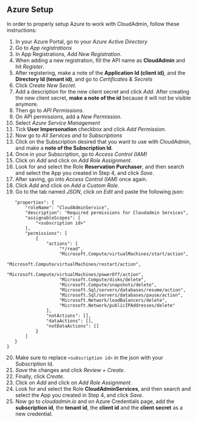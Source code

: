 ## Azure Setup

In order to properly setup Azure to work with CloudAdmin, follow these instructions:
1. In your Azure Portal, go to your *Azure Active Directory*
2. Go to *App registrations*
3. In App Registrations, *Add New Registration*.
4. When adding a new registration, fill the API name as **CloudAdmin** and hit *Register*.
5. After registering, make a note of the **Application Id (client id)**, and the **Directory Id (tenant id)**, and go to *Certificates & Secrets*
6. Click *Create New Secret*.
7. Add a description for the new client secret and click *Add*. After creating the new client secret, **make a note of the id** because it will not be visible anymore.
8. Then go to *API Permissions*.
9. On API permissions, add a *New Permission*.
10. Select *Azure Service Management*
11. Tick **User Impersonation** checkbox and click *Add Permission*.
12. Now go to *All Services and to Subscriptions*
13. Click on the Subscription desired that you want to use with CloudAdmin, and make a **note of the Subscription Id**. 
14. Once in your Subscription, go to *Access Control (IAM)*
15. Click on *Add* and click on *Add Role Assignment*.
16. Look for and select the Role **Reservation Purchaser**, and then search and select the App you created in Step 4, and click *Save*.
17. After saving, go into *Access Control (IAM)* once again.
18. Click *Add* and click on *Add a Custom Role*.
19. Go to the tab named *JSON*, click on *Edit* and paste the following json:
 
```json{
   "properties": {
       "roleName": "CloudAdminService",
       "description": "Required permissions for Cloudadmin Services",
       "assignableScopes": [
           "<subscription id>"
       ],
       "permissions": [
           {
               "actions": [
                    "*/read",
                    "Microsoft.Compute/virtualMachines/start/action",
                    "Microsoft.Compute/virtualMachines/restart/action",
                    "Microsoft.Compute/virtualMachines/powerOff/action",
                    "Microsoft.Compute/disks/delete",
                    "Microsoft.Compute/snapshots/delete",
                    "Microsoft.Sql/servers/databases/resume/action",
                    "Microsoft.Sql/servers/databases/pause/action",
                    "Microsoft.Network/loadBalancers/delete",
                    "Microsoft.Network/publicIPAddresses/delete"
               ],
               "notActions": [],
               "dataActions": [],
               "notDataActions": []
           }
       ]
   }
}
```
20. Make sure to replace `<subscription id>` in the json with your Subscription Id.
21. *Save* the changes and click *Review + Create*. 
22. Finally, click *Create*.
23. Click on *Add* and click on *Add Role Assignment*.
24. Look for and select the Role **CloudAdminServices**, and then search and select the App you created in Step 4, and click *Save*.
25. Now go to *cloudadmin.io* and on Azure Credentials page, add the **subscription id**, the **tenant id**, the **client id** and the **client secret** as a new credential.
